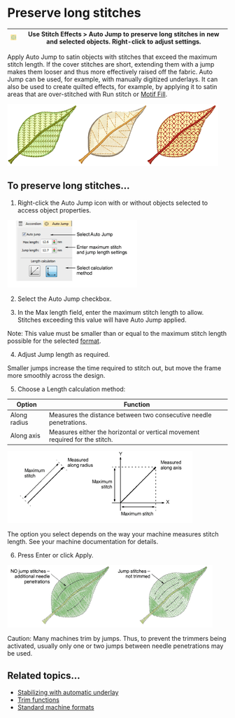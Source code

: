 # Preserve long stitches

| ![AutoJump.png](assets/AutoJump.png) | Use Stitch Effects > Auto Jump to preserve long stitches in new and selected objects. Right-click to adjust settings. |
| ------------------------------------ | --------------------------------------------------------------------------------------------------------------------- |

Apply Auto Jump to satin objects with stitches that exceed the maximum stitch length. If the cover stitches are short, extending them with a jump makes them looser and thus more effectively raised off the fabric. Auto Jump can be used, for example, with manually digitized underlays. It can also be used to create quilted effects, for example, by applying it to satin areas that are over-stitched with Run stitch or [Motif Fill](../../glossary/glossary).

![quality00130.png](assets/quality00130.png)

## To preserve long stitches...

1. Right-click the Auto Jump icon with or without objects selected to access object properties.

![quality00131.png](assets/quality00131.png)

2. Select the Auto Jump checkbox.

3. In the Max length field, enter the maximum stitch length to allow. Stitches exceeding this value will have Auto Jump applied.

Note: This value must be smaller than or equal to the maximum stitch length possible for the selected [format](../../glossary/glossary).

4. Adjust Jump length as required.

Smaller jumps increase the time required to stitch out, but move the frame more smoothly across the design.

5. Choose a Length calculation method:

| Option       | Function                                                                     |
| ------------ | ---------------------------------------------------------------------------- |
| Along radius | Measures the distance between two consecutive needle penetrations.           |
| Along axis   | Measures either the horizontal or vertical movement required for the stitch. |

![quality00134.png](assets/quality00134.png)

The option you select depends on the way your machine measures stitch length. See your machine documentation for details.

6. Press Enter or click Apply.

![quality00137.png](assets/quality00137.png)

Caution: Many machines trim by jumps. Thus, to prevent the trimmers being activated, usually only one or two jumps between needle penetrations may be used.

## Related topics...

- [Stabilizing with automatic underlay](../underlays/Stabilizing_with_automatic_underlay)
- [Trim functions](../../Setup/machines/Trim_functions)
- [Standard machine formats](../../Setup/machines/Standard_machine_formats)
